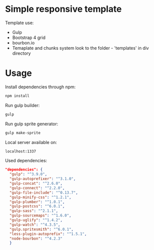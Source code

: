 # Simple responsive template
Template use:
<ul>
  <li>Gulp</li>
  <li>Bootstrap 4 grid</li>
  <li>bourbon.io</li>
  <li>Temaplate and chunks system look to the folder - 'templates' in div directory </li>
</ul>

# Usage
Install dependencies through npm:

```bash
npm install
```

Run gulp builder:

```bash
gulp
```

Run gulp sprite generator:

```bash
gulp make-sprite
```

Local server available on:

```bash
localhost:1337
```


Used dependencies:

```json
"dependencies": {
  "gulp": "^3.9.0",
  "gulp-autoprefixer": "^3.1.0",
  "gulp-concat": "^2.6.0",
  "gulp-connect": "^2.2.0",
  "gulp-file-include": "^0.13.7",
  "gulp-minify-css": "^1.2.1",
  "gulp-plumber": "^1.0.1",
  "gulp-postcss": "^6.0.1",
  "gulp-sass": "^2.1.1",
  "gulp-sourcemaps": "^1.6.0",
  "gulp-uglify": "^1.4.2",
  "gulp-watch": "^4.3.5",
  "gulp.spritesmith": "^6.0.1",
  "less-plugin-autoprefix": "^1.5.1",
  "node-bourbon": "^4.2.3"
  }
```
